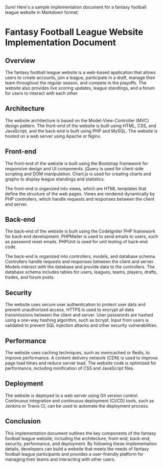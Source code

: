 Sure! Here's a sample implementation document for a fantasy football league website in Markdown format:

# Fantasy Football League Website Implementation Document

## Overview

The fantasy football league website is a web-based application that allows users to create accounts, join a league, participate in a draft, manage their team throughout the regular season, and compete in the playoffs. The website also provides live scoring updates, league standings, and a forum for users to interact with each other.

## Architecture

The website architecture is based on the Model-View-Controller (MVC) design pattern. The front-end of the website is built using HTML, CSS, and JavaScript, and the back-end is built using PHP and MySQL. The website is hosted on a web server using Apache or Nginx.

## Front-end

The front-end of the website is built using the Bootstrap framework for responsive design and UI components. jQuery is used for client-side scripting and DOM manipulation. Chart.js is used for creating charts and graphs to display league standings and statistics.

The front-end is organized into views, which are HTML templates that define the structure of the web pages. Views are rendered dynamically by PHP controllers, which handle requests and responses between the client and server.

## Back-end

The back-end of the website is built using the CodeIgniter PHP framework for back-end development. PHPMailer is used to send emails to users, such as password reset emails. PHPUnit is used for unit testing of back-end code.

The back-end is organized into controllers, models, and database schema. Controllers handle requests and responses between the client and server. Models interact with the database and provide data to the controllers. The database schema includes tables for users, leagues, teams, players, drafts, trades, and forum posts.

## Security

The website uses secure user authentication to protect user data and prevent unauthorized access. HTTPS is used to encrypt all data transmissions between the client and server. User passwords are hashed using a one-way hashing algorithm, such as bcrypt. Input from users is validated to prevent SQL injection attacks and other security vulnerabilities.

## Performance

The website uses caching techniques, such as memcached or Redis, to improve performance. A content delivery network (CDN) is used to improve page load times and reduce server load. The website code is optimized for performance, including minification of CSS and JavaScript files.

## Deployment

The website is deployed to a web server using Git version control. Continuous integration and continuous deployment (CI/CD) tools, such as Jenkins or Travis CI, can be used to automate the deployment process.

## Conclusion

This implementation document outlines the key components of the fantasy football league website, including the architecture, front-end, back-end, security, performance, and deployment. By following these implementation details, developers can build a website that meets the needs of fantasy football league participants and provides a user-friendly platform for managing their teams and interacting with other users.
